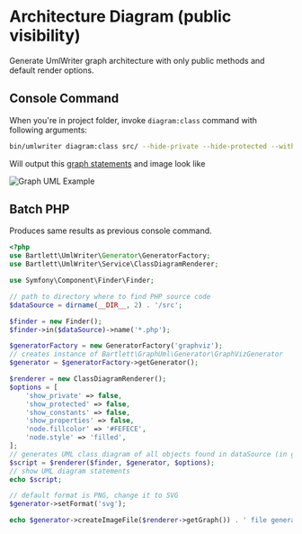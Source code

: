 <!-- markdownlint-disable MD013 -->
# Architecture Diagram (public visibility)

Generate UmlWriter graph architecture with only public methods and default render options.

## Console Command

When you're in project folder, invoke `diagram:class` command with following arguments:

```bash
bin/umlwriter diagram:class src/ --hide-private --hide-protected --without-constants --without-properties --format=svg
```

Will output this [graph statements](../assets/images/public-methods-only.html.gv) and image look like

![Graph UML Example](../assets/images/public-methods-only.graphviz.svg)

## Batch PHP

Produces same results as previous console command.

```php
<?php
use Bartlett\UmlWriter\Generator\GeneratorFactory;
use Bartlett\UmlWriter\Service\ClassDiagramRenderer;

use Symfony\Component\Finder\Finder;

// path to directory where to find PHP source code
$dataSource = dirname(__DIR__, 2) . '/src';

$finder = new Finder();
$finder->in($dataSource)->name('*.php');

$generatorFactory = new GeneratorFactory('graphviz');
// creates instance of Bartlett\GraphUml\Generator\GraphVizGenerator
$generator = $generatorFactory->getGenerator();

$renderer = new ClassDiagramRenderer();
$options = [
    'show_private' => false,
    'show_protected' => false,
    'show_constants' => false,
    'show_properties' => false,
    'node.fillcolor' => '#FEFECE',
    'node.style' => 'filled',
];
// generates UML class diagram of all objects found in dataSource (in graphviz format)
$script = $renderer($finder, $generator, $options);
// show UML diagram statements
echo $script;

// default format is PNG, change it to SVG
$generator->setFormat('svg');

echo $generator->createImageFile($renderer->getGraph()) . ' file generated' . PHP_EOL;
```
